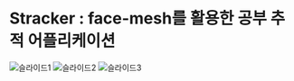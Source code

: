 # Stracker : face-mesh를 활용한 공부 추적 어플리케이션
![슬라이드1](https://github.com/user-attachments/assets/3c4af671-c40d-4d2e-9e8a-c521aef090d1)
![슬라이드2](https://github.com/user-attachments/assets/75d4296f-9577-4ad6-aa02-4bb058b32331)
![슬라이드3](https://github.com/user-attachments/assets/f446130c-0b52-4709-981a-aae6c1c35b74)
